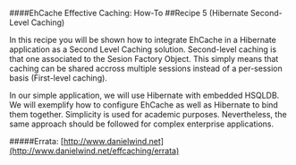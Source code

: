 ####EhCache Effective Caching: How-To
##Recipe 5 (Hibernate Second-Level Caching)

In this recipe you will be shown how to integrate EhCache in a Hibernate application as a Second Level Caching solution. Second-level caching is that one associated to the Sesion Factory Object. This simply means that caching can be shared accross multiple sessions instead of a per-session basis (First-level caching).

In our simple application, we will use Hibernate with embedded HSQLDB. We will exemplify how to configure EhCache as well as Hibernate to bind them together. Simplicity is used for academic purposes. Nevertheless, the same approach should be followed for complex enterprise applications.        

#####Errata: [http://www.danielwind.net](http://www.danielwind.net/effcaching/errata)
